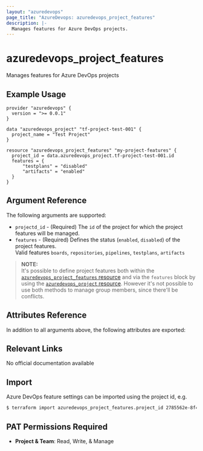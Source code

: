 ```yaml
---
layout: "azuredevops"
page_title: "AzureDevops: azuredevops_project_features"
description: |-
  Manages features for Azure DevOps projects.
---
```


# azuredevops_project_features

Manages features for Azure DevOps projects

## Example Usage

```hcl
provider "azuredevops" {
  version = ">= 0.0.1"
}

data "azuredevops_project" "tf-project-test-001" {
  project_name = "Test Project"
}

resource "azuredevops_project_features" "my-project-features" {
  project_id = data.azuredevops_project.tf-project-test-001.id
  features = {
      "testplans" = "disabled"
      "artifacts" = "enabled"
  }
}
```

## Argument Reference

The following arguments are supported:

* `projectd_id` - (Required) The `id` of the project for which the project features will be managed.
* `features` - (Required) Defines the status (`enabled`, `disabled`) of the project features.  
   Valid features `boards`, `repositories`, `pipelines`, `testplans`, `artifacts`

> **NOTE:**  
> It's possible to define project features both within the [`azuredevops_project_features` resource](project_features.html) and 
> via the `features` block by using the [`azuredevops_project` resource](project.html).
> However it's not possible to use both methods to manage group members, since there'll be conflicts.

## Attributes Reference

In addition to all arguments above, the following attributes are exported:

## Relevant Links

No official documentation available

## Import

Azure DevOps feature settings can be imported using the project id, e.g.

```sh
$ terraform import azuredevops_project_features.project_id 2785562e-8f45-4534-a10e-b9ca1666b17e
```

## PAT Permissions Required

- **Project & Team**: Read, Write, & Manage
